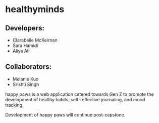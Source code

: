 # healthyminds

## Developers:
* Clarabelle McKeirnan
* Sara Hamidi
* Aliya Ali

## Collaborators:
* Melanie Kuo
* Srishti Singh

happy paws is a web application catered towards Gen Z to promote the development of healthy habits, self-reflective journaling, and mood tracking. 

Development of happy paws will continue post-capstone.
